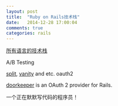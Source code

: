 ```yaml
---
layout: post
title:  "Ruby on Rails技术栈"
date:   2014-12-28 17:00:04
comments: true
categories: rails
---
```


[所有语言的技术栈](https://github.com/bayandin/awesome-awesomeness)

A/B Testing 

  [split](https://github.com/andrew/split), [vanity](https://github.com/assaf/vanity) and etc.
oauth2 

  [doorkeeper](https://github.com/doorkeeper-gem/doorkeeper) is an OAuth 2 provider for Rails.

一个正在默默写代码的程序员！
